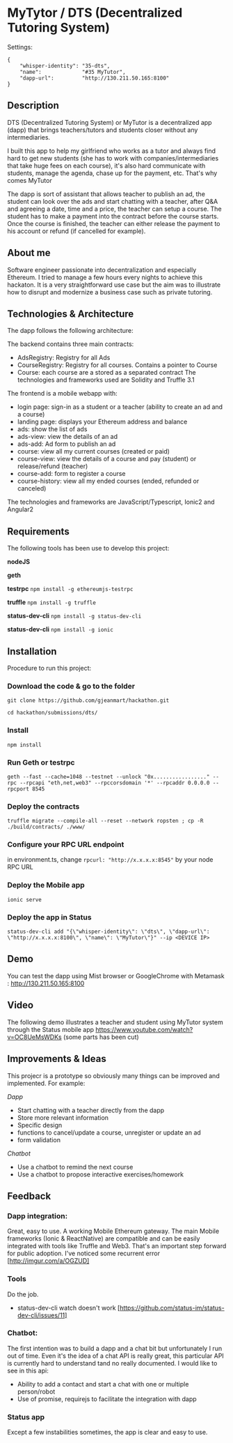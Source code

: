 # MyTytor / DTS (Decentralized Tutoring System)

Settings:
```
{
    "whisper-identity": "35-dts",
    "name":             "#35 MyTutor",
    "dapp-url":         "http://130.211.50.165:8100"
}
 ```


## Description
DTS (Decentralized Tutoring System) or MyTutor is a decentralized app (dapp) that brings teachers/tutors and students closer without any intermediaries.

I built this app to help my girlfriend who works as a tutor and always find hard to get new students (she has to work with companies/intermediaries that take huge fees on each course), it's also hard communicate with students, manage the agenda, chase up for the payment, etc. That's why comes MyTutor

The dapp is sort of assistant that allows teacher to publish an ad, the student can look over the ads and start chatting with a teacher, after Q&A and agreeing a date, time and a price, the teacher can setup a course.
The student has to make a payment into the contract before the course starts.
Once the course is finished, the teacher can either release the payment to his account or refund (if cancelled for example).


## About me
Software engineer passionate into decentralization and especially Ethereum. I tried to manage a few hours every nights to achieve this hackaton. It is a very straightforward use case but the aim was to illustrate how to disrupt and modernize a business case such as private tutoring.


## Technologies & Architecture 
The dapp follows the following architecture:
<Diagram>

The backend contains three main contracts:
- AdsRegistry: Registry for all Ads 
- CourseRegistry: Registry for all courses. Contains a pointer to Course
- Course: each course are a stored as a separated contract 
The technologies and frameworks used are Solidity and Truffle 3.1


The frontend is a mobile webapp with:
- login page: sign-in as a student or a teacher (ability to create an ad and a course) 
- landing page: displays your Ethereum address and balance 
- ads: show the list of ads
- ads-view: view the details of an ad
- ads-add: Ad form to publish an ad
- course: view all my current courses (created or paid) 
- course-view: view the details of a course and pay (student) or release/refund (teacher) 
- course-add: form to register a course 
- course-history: view all my ended courses (ended, refunded or canceled) 

The technologies and frameworks are JavaScript/Typescript, Ionic2 and Angular2





## Requirements
The following tools has been use to develop this project:

**nodeJS**

**geth**

**testrpc** 
`npm install -g ethereumjs-testrpc`

**truffle** 
`npm install -g truffle`

**status-dev-cli** 
`npm install -g status-dev-cli`

**status-dev-cli** 
`npm install -g ionic`


## Installation
Procedure to run this project:

### Download the code & go to the folder
```
git clone https://github.com/gjeanmart/hackathon.git

cd hackathon/submissions/dts/
```


### Install
```
npm install
```


### Run Geth or testrpc

```
geth --fast --cache=1048 --testnet --unlock "0x................." --rpc --rpcapi "eth,net,web3" --rpccorsdomain '*' --rpcaddr 0.0.0.0 --rpcport 8545
```


### Deploy the contracts
```
truffle migrate --compile-all --reset --network ropsten ; cp -R ./build/contracts/ ./www/
```


### Configure your RPC URL endpoint
in environment.ts, change `rpcurl: "http://x.x.x.x:8545"` by your node RPC URL


### Deploy the Mobile app
```
ionic serve
```


### Deploy the app in Status
```
status-dev-cli add "{\"whisper-identity\": \"dts\", \"dapp-url\": \"http://x.x.x.x:8100\", \"name\": \"MyTutor\"}" --ip <DEVICE IP>
```


## Demo
You can test the dapp using Mist browser or GoogleChrome with Metamask : http://130.211.50.165:8100


## Video
The following demo illustrates a teacher and student using MyTutor system through the Status mobile app
https://www.youtube.com/watch?v=OC8UeMsWDKs (some parts has been cut)


## Improvements & Ideas
This projecr is a prototype so obviously many things can be improved and implemented. For example:

*Dapp*
- Start chatting with a teacher directly from the dapp 
- Store more relevant information 
- Specific design
- functions to cancel/update a course, unregister or update an ad
- form validation 

*Chatbot*
- Use a chatbot to remind the next course 
- Use a chatbot to propose interactive exercises/homework


## Feedback

### Dapp integration: 
Great, easy to use. A working Mobile Ethereum gateway. The main Mobile frameworks (Ionic & ReactNative) are compatible and can be  easily integrated with tools like Truffle and Web3. That's an important step forward for public adoption. 
I've noticed some recurrent error [http://imgur.com/a/OGZUD]

### Tools
Do the job. 
- status-dev-cli watch doesn't work [https://github.com/status-im/status-dev-cli/issues/11]

### Chatbot: 
The first intention was to build a dapp and a chat bit but unfortunately I run out of time. Even it's the idea of a chat API is really great, this particular API is currently hard to understand tand no really documented. 
I would like to see in this api:
- Ability to add a contact and start a chat with one or multiple person/robot 
- Use of promise, requirejs to facilitate the integration with dapp

### Status app
Except a few instabilities sometimes, the app is clear and easy to use. 


